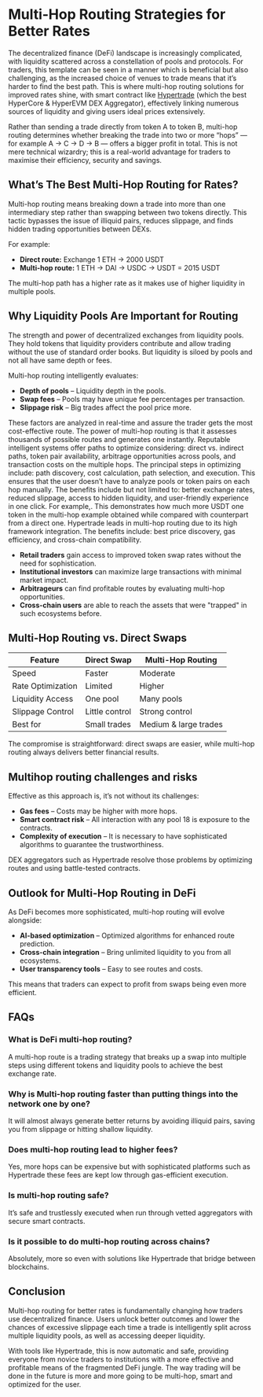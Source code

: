 # **Multi‑Hop Routing Strategies for Better Rates**

The decentralized finance (DeFi) landscape is increasingly complicated, with liquidity scattered across a constellation of pools and protocols. For traders, this template can be seen in a manner which is beneficial but also challenging, as the increased choice of venues to trade means that it’s harder to find the best path. This is where multi-hop routing solutions for improved rates shine, with smart contract like [Hypertrade](https://ht.xyz/) (which the best HyperCore & HyperEVM DEX Aggregator), effectively linking numerous sources of liquidity and giving users ideal prices extensively.

Rather than sending a trade directly from token A to token B, multi-hop routing determines whether breaking the trade into two or more “hops” — for example A → C → D → B — offers a bigger profit in total. This is not mere technical wizardry; this is a real-world advantage for traders to maximise their efficiency, security and savings.

## **What’s The Best Multi-Hop Routing for Rates?**

Multi-hop routing means breaking down a trade into more than one intermediary step rather than swapping between two tokens directly. This tactic bypasses the issue of illiquid pairs, reduces slippage, and finds hidden trading opportunities between DEXs.

For example:

- **Direct route:** Exchange 1 ETH → 2000 USDT
- **Multi-hop route:** 1 ETH → DAI → USDC → USDT = 2015 USDT

The multi-hop path has a higher rate as it makes use of higher liquidity in multiple pools.

## **Why Liquidity Pools Are Important for Routing**

The strength and power of decentralized exchanges from liquidity pools. They hold tokens that liquidity providers contribute and allow trading without the use of standard order books. But liquidity is siloed by pools and not all have same depth or fees.

Multi-hop routing intelligently evaluates:

- **Depth of pools** – Liquidity depth in the pools.
- **Swap fees** – Pools may have unique fee percentages per transaction.
- **Slippage risk** – Big trades affect the pool price more.

These factors are analyzed in real-time and assure the trader gets the most cost-effective route. The power of multi-hop routing is that it assesses thousands of possible routes and generates one instantly. Reputable intelligent systems offer paths to optimize considering: direct vs. indirect paths, token pair availability, arbitrage opportunities across pools, and transaction costs on the multiple hops. The principal steps in optimizing include: path discovery, cost calculation, path selection, and execution. This ensures that the user doesn’t have to analyze pools or token pairs on each hop manually. The benefits include but not limited to: better exchange rates, reduced slippage, access to hidden liquidity, and user-friendly experience in one click. For example,. This demonstrates how much more USDT one token in the multi-hop example obtained while compared with counterpart from a direct one. Hypertrade leads in multi-hop routing due to its high framework integration. The benefits include: best price discovery, gas efficiency, and cross-chain compatibility.

- **Retail traders** gain access to improved token swap rates without the need for sophistication.
- **Institutional investors** can maximize large transactions with minimal market impact.
- **Arbitrageurs** can find profitable routes by evaluating multi-hop opportunities.
- **Cross-chain users** are able to reach the assets that were "trapped" in such ecosystems before.

## **Multi-Hop Routing vs. Direct Swaps**

| Feature | Direct Swap | Multi-Hop Routing |
| --- | --- | --- |
| Speed | Faster | Moderate |
| Rate Optimization | Limited | Higher |
| Liquidity Access | One pool | Many pools |
| Slippage Control | Little control | Strong control |
| Best for | Small trades | Medium & large trades |

The compromise is straightforward: direct swaps are easier, while multi-hop routing always delivers better financial results.

## **Multihop routing challenges and risks**

Effective as this approach is, it’s not without its challenges:

- **Gas fees** – Costs may be higher with more hops.
- **Smart contract risk** – All interaction with any pool 18 is exposure to the contracts.
- **Complexity of execution** – It is necessary to have sophisticated algorithms to guarantee the trustworthiness.

DEX aggregators such as Hypertrade resolve those problems by optimizing routes and using battle-tested contracts.

## **Outlook for Multi-Hop Routing in DeFi**

As DeFi becomes more sophisticated, multi-hop routing will evolve alongside:

- **AI-based optimization** – Optimized algorithms for enhanced route prediction.
- **Cross-chain integration** – Bring unlimited liquidity to you from all ecosystems.
- **User transparency tools** – Easy to see routes and costs.

This means that traders can expect to profit from swaps being even more efficient.

## **FAQs**

### **What is DeFi multi-hop routing?**

A multi-hop route is a trading strategy that breaks up a swap into multiple steps using different tokens and liquidity pools to achieve the best exchange rate.

### **Why is Multi-hop routing faster than putting things into the network one by one?**

It will almost always generate better returns by avoiding illiquid pairs, saving you from slippage or hitting shallow liquidity.

### **Does multi-hop routing lead to higher fees?**

Yes, more hops can be expensive but with sophisticated platforms such as Hypertrade these fees are kept low through gas-efficient execution.

### **Is multi-hop routing safe?**

It’s safe and trustlessly executed when run through vetted aggregators with secure smart contracts.

### **Is it possible to do multi-hop routing across chains?**

Absolutely, more so even with solutions like Hypertrade that bridge between blockchains.

## **Conclusion**

Multi-hop routing for better rates is fundamentally changing how traders use decentralized finance. Users unlock better outcomes and lower the chances of excessive slippage each time a trade is intelligently split across multiple liquidity pools, as well as accessing deeper liquidity.

With tools like Hypertrade, this is now automatic and safe, providing everyone from novice traders to institutions with a more effective and profitable means of the fragmented DeFi jungle. The way trading will be done in the future is more and more going to be multi-hop, smart and optimized for the user.
